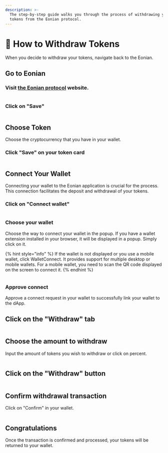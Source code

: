 ```yaml
---
description: >-
  The step-by-step guide walks you through the process of withdrawing your
  tokens from the Eonian protocol.
---
```


# 🍰 How to Withdraw Tokens

When you decide to withdraw your tokens, navigate back to the Eonian.

## **Go to Eonian**

### Visit [the Eonian protocol](https://eonian.finance/) website.

<figure><img src="../../.gitbook/assets/7168fb71-7a69-402d-b4d9-49dad721da69.png" alt=""><figcaption></figcaption></figure>

### Click on "Save"

<figure><img src="../../.gitbook/assets/image (2).png" alt=""><figcaption></figcaption></figure>

## **Choose Token**

Choose the cryptocurrency that you have in your wallet.&#x20;

### Click "Save" on your token card

<figure><img src="../../.gitbook/assets/image (3).png" alt=""><figcaption></figcaption></figure>

## **Connect Your Wallet**

Connecting your wallet to the Eonian application is crucial for the process. This connection facilitates the deposit and withdrawal of your tokens.

### Click on "Connect wallet"

<figure><img src="../../.gitbook/assets/image (4).png" alt=""><figcaption></figcaption></figure>

### Choose your wallet

Choose the way to connect your wallet in the popup. If you have a wallet extension installed in your browser, it will be displayed in a popup. Simply click on it.&#x20;

{% hint style="info" %}
If the wallet is not displayed or you use a mobile wallet, click WalletConnect. It provides support for multiple desktop or mobile wallets. For a mobile wallet, you need to scan the QR code displayed on the screen to connect it.
{% endhint %}

<figure><img src="../../.gitbook/assets/image (5).png" alt=""><figcaption></figcaption></figure>

### Approve connect

Approve a connect request in your wallet to successfully link your wallet to the dApp.

## Click on the "Withdraw" tab

<figure><img src="../../.gitbook/assets/image (12).png" alt=""><figcaption></figcaption></figure>



## Choose the amount to withdraw

Input the amount of tokens you wish to withdraw or click on percent.

<figure><img src="../../.gitbook/assets/8754979a-31d8-4083-81f3-6a686fb46bfc.png" alt=""><figcaption></figcaption></figure>

## Click on the "Withdraw" button

<figure><img src="../../.gitbook/assets/image (14).png" alt=""><figcaption></figcaption></figure>

## Confirm withdrawal transaction

Click on "Confirm" in your wallet.

<figure><img src="../../.gitbook/assets/10c66667-bdc0-45e8-83bc-15a998a174c0.png" alt=""><figcaption></figcaption></figure>

## Congratulations

Once the transaction is confirmed and processed, your tokens will be returned to your wallet.

